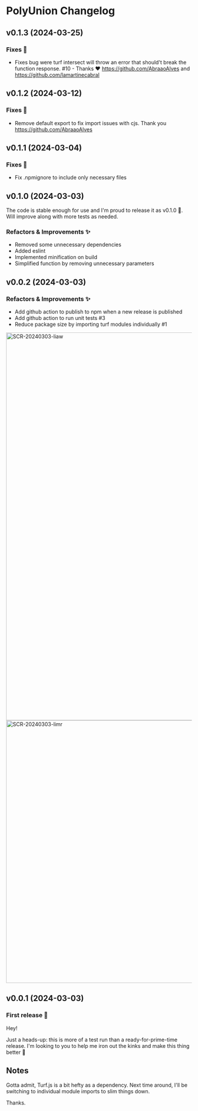 <!-- markdownlint-disable MD024 -->

# PolyUnion Changelog

## v0.1.3 (2024-03-25)

### Fixes 🐞

- Fixes bug were turf intersect will throw an error that should't break the function response. #10 - Thanks ♥️ https://github.com/AbraaoAlves and https://github.com/lamartinecabral

## v0.1.2 (2024-03-12)

### Fixes 🐞

- Remove default export to fix import issues with cjs. Thank you https://github.com/AbraaoAlves

## v0.1.1 (2024-03-04)

### Fixes 🐞

- Fix .npmignore to include only necessary files

## v0.1.0 (2024-03-03)

The code is stable enough for use and I'm proud to release it as v0.1.0 🤣. Will improve along with more tests as needed.

### Refactors & Improvements ✨

- Removed some unnecessary dependencies
- Added eslint
- Implemented minification on build
- Simplified function by removing unnecessary parameters

## v0.0.2 (2024-03-03)

### Refactors & Improvements ✨

- Add github action to publish to npm when a new release is published
- Add github action to run unit tests #3
- Reduce package size by importing turf modules individually #1

<img width="1051" alt="SCR-20240303-liaw" src="https://github.com/juanpujol/polyunion/assets/30832/9652d8c1-e6f4-41cc-95f9-d79ed31c0318">
<img width="712" alt="SCR-20240303-limr" src="https://github.com/juanpujol/polyunion/assets/30832/2a901b7b-279e-4fb3-92f8-bb8daee3d8c9">

## v0.0.1 (2024-03-03)

### First release 🚀

Hey!

Just a heads-up: this is more of a test run than a ready-for-prime-time release. I'm looking to you to help me iron out the kinks and make this thing better 🙏

## Notes

Gotta admit, Turf.js is a bit hefty as a dependency. Next time around, I'll be switching to individual module imports to slim things down.

Thanks.
